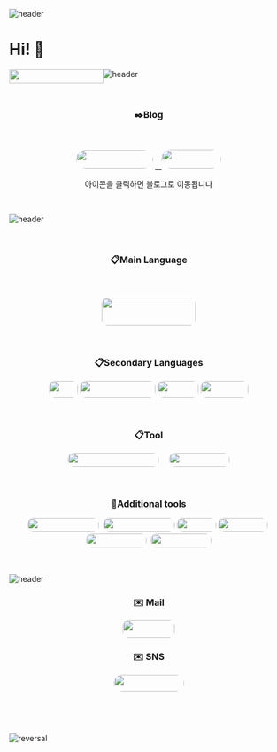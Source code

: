![header](https://capsule-render.vercel.app/api?type=waving&color=auto&height=300&section=header&text=welcome!&fontSize=90&animation=fadeIn&fontAlignY=38&desc=Sehyun's%20GitHub%20GateWay&descAlignY=51&descAlign=62)

<h1>Hi! 🤗</h1>
<p><a href="https://hits.seeyoufarm.com"> <img style="float: left;" src="https://hits.seeyoufarm.com/api/count/incr/badge.svg?url=https%3A%2F%2Fgithub.com%2FFURY312&amp;count_bg=%235264A8&amp;title_bg=%23222141&amp;icon=github.svg&amp;icon_color=%23E7E7E7&amp;title=%EB%B0%A9%EB%AC%B8%EC%9E%90&amp;edge_flat=false" width="170" height="26" /></a></p>

![header](https://capsule-render.vercel.app/api?type=rect&color=gradient&height=1)

<p>&nbsp;</p>
<h3 align="center">✒️Blog </h3>
<p>&nbsp;</p>
<p align="center"><a style="text-align: -webkit-center;" href="https://blog.naver.com/kimsehyun34" target="_blank" rel="noopener"><img style="border-radius:20px" src="https://img.shields.io/badge/Naver blog-03C75A?style=flat-square&amp;logo=Naver&amp;logoColor=FFFFFF" width="139" height="34" /></a>
  <a style="border-radius:10px, text-align: -webkit-center;" href="https://velog.io/@about7086" target="_blank" rel="noopener">&nbsp;&nbsp; <img style="border-radius:20px" src="https://img.shields.io/badge/velog-20C997?style=flat-square&amp;logo=velog&amp;logoColor=FFFFFF" width="108" height="35" /></a></p>
<p align="center"> 아이콘을 클릭하면 블로그로 이동됩니다 </p>
<p>&nbsp;</p>

![header](https://capsule-render.vercel.app/api?type=rect&color=gradient&height=1)<!-- 언어설명 -->

<p>&nbsp;</p>

<h3 align="center">📋Main Language<br />
<p>&nbsp;</p>
<p>
  <img style="border-radius:10px" src="https://img.shields.io/badge/Python-3776AB?style=for-the-badge&amp;logo=Python&amp;logoColor=white" width="170" height="50" /></p></h3>
<p>&nbsp;</p>

<h3 align="center">📋Secondary Languages</h3>
<p align="center">
  <img style="border-radius:10px" src="https://img.shields.io/badge/C-A8B9CC?style=for-the-badge&amp;logo=C&amp;logoColor=black" width="52" height="30" /> 
  <img style="border-radius:10px" src="https://img.shields.io/badge/javascript-F7DF1E?style=for-the-badge&amp;logo=javascript&amp;logoColor=black" width="136" height="30" /> 
  <img style="border-radius:10px" src="https://img.shields.io/badge/css-1572B6?style=for-the-badge&amp;logo=css3&amp;logoColor=white" width="74" height="30" /> 
  <img style="border-radius:10px" src="https://img.shields.io/badge/html-E34F26?style=for-the-badge&amp;logo=html5&amp;logoColor=white" width="86" height="30" /></p>

<p>&nbsp;</p>
<h3 align="center">📋Tool</h3>
<p align="center">
  <img style="border-radius:10px" src="https://img.shields.io/badge/Visual Studio Code-007ACC?style=flat-square&amp;logo=Visual Studio Code&amp;logoColor=" width="164" height="25" />&nbsp; &nbsp;&nbsp;
  <img style="border-radius:10px" src="https://img.shields.io/badge/Windows 11-0078D4?style=flat-square&amp;logo=Windows 11&amp;logoColor=FFFFFF" width="109" height="25" /></p>

<p>&nbsp;</p>
<h3 align="center">🔧Additional tools</h3>
<p align="center">
  <img style="border-radius:10px" src="https://img.shields.io/badge/Amazon AWS-232F3E?style=flat-square&amp;logo=Amazon AWS&amp;logoColor=" width="129" height="25" />&nbsp;
  <img style="border-radius:10px" src="https://img.shields.io/badge/Amazon AWS-232F3E?style=flat-square&amp;logo=Amazon EC2&amp;logoColor=" width="129" height="25" /> 
  <img style="border-radius:10px" src="https://img.shields.io/badge/Unity-FFFFFF?style=flat-square&amp;logo=Unity&amp;logoColor=000000" width="71" height="25" /> 
  <img style="border-radius:10px" src="https://img.shields.io/badge/Blender-F5792A?style=flat-square&amp;logo=Blender&amp;logoColor=FFFFFF" width="89" height="25" />&nbsp;
  <img style="border-radius:10px" src="https://img.shields.io/badge/Lightroom-041E42?style=flat-square&amp;logo=Adobe Lightroom&amp;logoColor=FFFFFF" width="109" height="25" />&nbsp;
  <img style="border-radius:10px" src="https://img.shields.io/badge/Photoshop-041E42?style=flat-square&amp;logo=Adobe Photoshop&amp;logoColor=FFFFFF" width="109" height="25" /></p>

<p>&nbsp;</p>

![header](https://capsule-render.vercel.app/api?type=rect&color=gradient&height=1)<!-- 메일 -->

<h3 align="center">✉️ Mail</h3>

<p align="center"><a href="mailto:about7086@gmail.com"> 
  <img style="border-radius:10px" src="https://img.shields.io/badge/Gmail-d14836?style=flat-square&amp;logo=Gmail&amp;logoColor=white&amp;link=about7086@gmail.com" width="94" height="32" /> </a></p>

<h3 style="border-radius:10px" align="center">✉️ SNS</h3>
<p align="center"><a style="border-radius:10px,text-align: -webkit-center;" href="https://www.instagram.com/kim_sehyun_34/" target="_blank" rel="noopener">
  <img style="border-radius:50px" src="https://img.shields.io/badge/Instagram-E4405F?style=flat-square&amp;logo=Instagram&amp;logoColor=FFF" width="127" height="30" /></a></p>

<p>&nbsp;</p>
<p>&nbsp;</p>

![reversal](https://capsule-render.vercel.app/api?type=waving&section=footer&color=auto)
